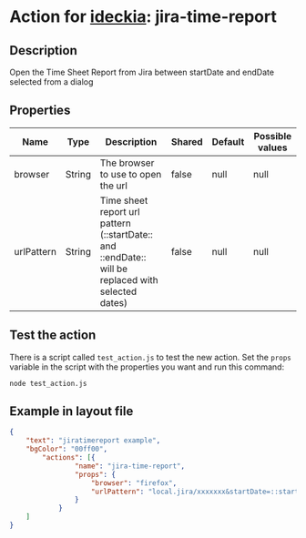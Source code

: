 # Action for [ideckia](https://ideckia.github.io/): jira-time-report

## Description

Open the Time Sheet Report from Jira between startDate and endDate selected from a dialog

## Properties

| Name | Type | Description | Shared | Default | Possible values |
| ----- |----- | ----- | ----- | ----- | ----- |
| browser | String | The browser to use to open the url | false | null | null |
| urlPattern | String | Time sheet report url pattern (::startDate:: and ::endDate:: will be replaced with selected dates) | false | null | null |


## Test the action

There is a script called `test_action.js` to test the new action. Set the `props` variable in the script with the properties you want and run this command:

```
node test_action.js
```

## Example in layout file

```json
{
    "text": "jiratimereport example",
    "bgColor": "00ff00",
        "actions": [{
                "name": "jira-time-report",
                "props": {
                    "browser": "firefox",
                    "urlPattern": "local.jira/xxxxxxx&startDate=::startDate::&endDate=::endDate::&xxxxx"
                }
            }
    ]
}
```
